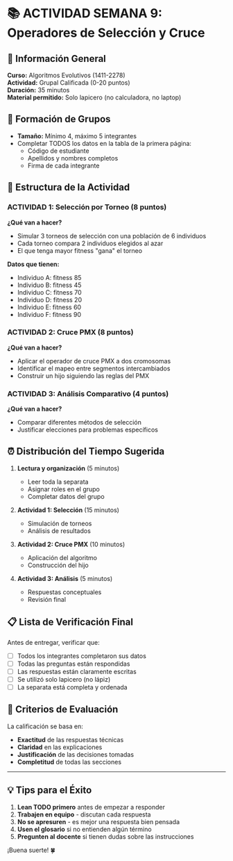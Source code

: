 # 📚 ACTIVIDAD SEMANA 9: Operadores de Selección y Cruce

## 🎯 Información General

**Curso:** Algoritmos Evolutivos (1411-2278)  
**Actividad:** Grupal Calificada (0-20 puntos)  
**Duración:** 35 minutos  
**Material permitido:** Solo lapicero (no calculadora, no laptop)

## 👥 Formación de Grupos

- **Tamaño:** Mínimo 4, máximo 5 integrantes
- Completar TODOS los datos en la tabla de la primera página:
  - Código de estudiante
  - Apellidos y nombres completos
  - Firma de cada integrante

## 📝 Estructura de la Actividad

### ACTIVIDAD 1: Selección por Torneo (8 puntos)
**¿Qué van a hacer?**
- Simular 3 torneos de selección con una población de 6 individuos
- Cada torneo compara 2 individuos elegidos al azar
- El que tenga mayor fitness "gana" el torneo

**Datos que tienen:**
- Individuo A: fitness 85
- Individuo B: fitness 45  
- Individuo C: fitness 70
- Individuo D: fitness 20
- Individuo E: fitness 60
- Individuo F: fitness 90

### ACTIVIDAD 2: Cruce PMX (8 puntos)
**¿Qué van a hacer?**
- Aplicar el operador de cruce PMX a dos cromosomas
- Identificar el mapeo entre segmentos intercambiados
- Construir un hijo siguiendo las reglas del PMX

### ACTIVIDAD 3: Análisis Comparativo (4 puntos)
**¿Qué van a hacer?**
- Comparar diferentes métodos de selección
- Justificar elecciones para problemas específicos

## ⏰ Distribución del Tiempo Sugerida

1. **Lectura y organización** (5 minutos)
   - Leer toda la separata
   - Asignar roles en el grupo
   - Completar datos del grupo

2. **Actividad 1: Selección** (15 minutos)
   - Simulación de torneos
   - Análisis de resultados

3. **Actividad 2: Cruce PMX** (10 minutos)
   - Aplicación del algoritmo
   - Construcción del hijo

4. **Actividad 3: Análisis** (5 minutos)
   - Respuestas conceptuales
   - Revisión final

## 📋 Lista de Verificación Final

Antes de entregar, verificar que:
- [ ] Todos los integrantes completaron sus datos
- [ ] Todas las preguntas están respondidas
- [ ] Las respuestas están claramente escritas
- [ ] Se utilizó solo lapicero (no lápiz)
- [ ] La separata está completa y ordenada

## 🎯 Criterios de Evaluación

La calificación se basa en:
- **Exactitud** de las respuestas técnicas
- **Claridad** en las explicaciones
- **Justificación** de las decisiones tomadas
- **Completitud** de todas las secciones

---

## 💡 Tips para el Éxito

1. **Lean TODO primero** antes de empezar a responder
2. **Trabajen en equipo** - discutan cada respuesta
3. **No se apresuren** - es mejor una respuesta bien pensada
4. **Usen el glosario** si no entienden algún término
5. **Pregunten al docente** si tienen dudas sobre las instrucciones

¡Buena suerte! 🍀